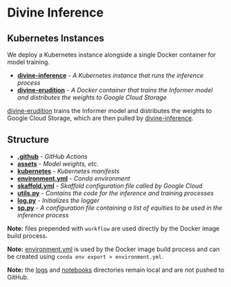 # Divine Inference

## Kubernetes Instances

We deploy a Kubernetes instance alongside a single Docker container for model training.

- **[divine-inference](https://hub.docker.com/repository/docker/collindrake/divine-inference/general)** - 
*A Kubernetes instance that runs the inference process*
- **[divine-erudition]()** -
*A Docker container that trains the Informer model and distributes the weights to Google Cloud Storage*

[divine-erudition]() trains the Informer model and distributes the weights to Google Cloud Storage,
which are then pulled by [divine-inference](https://hub.docker.com/repository/docker/collindrake/divine-inference/general).

## Structure

- **[.github](.github)** - *GitHub Actions*
- **[assets](assets)** - *Model weights, etc.*
- **[kubernetes](kubernetes)** - *Kubernetes manifests*
- **[environment.yml](environment.yml)** - *Conda environment*
- **[skaffold.yml](skaffold.yml)** - *Skaffold configuration file called by Google Cloud*
- **[utils.py](utils.py)** - *Contains the code for the inference and training processes*
- **[log.py](log.py)** - *Initializes the logger*
- **[sp.py](sp.py)** - *A configuration file containing a list of equities to be used in the inference process*

**Note:** files prepended with `workflow` are used directly by the Docker image build process.

**Note:** [environment.yml](environment.yml) is used by the Docker image build process
and can be created using `conda env export > environment.yml`.

**Note:** the [logs](logs) and [notebooks](notebooks) directories remain local and are not pushed to GitHub.
